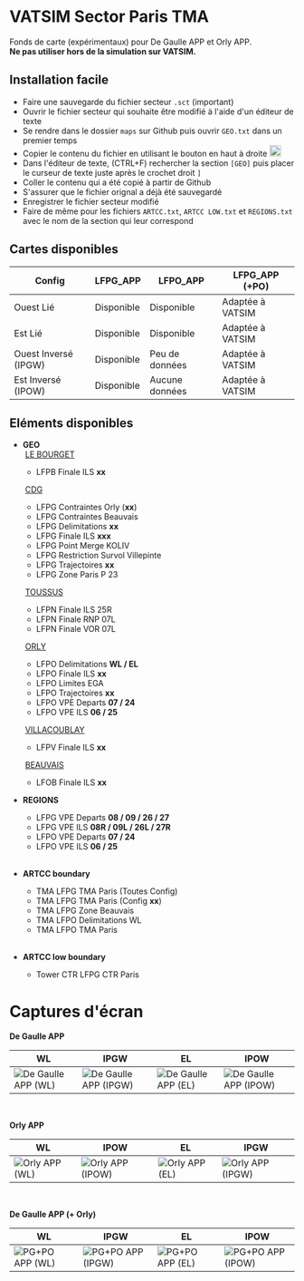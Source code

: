 # VATSIM Sector Paris TMA

Fonds de carte (expérimentaux) pour De Gaulle APP et Orly APP. <br>
__Ne pas utiliser hors de la simulation sur VATSIM.__

## Installation facile

+ Faire une sauvegarde du fichier secteur `.sct` (important)
+ Ouvrir le fichier secteur qui souhaite être modifié à l'aide d'un éditeur de texte
+ Se rendre dans le dossier `maps` sur Github puis ouvrir `GEO.txt` dans un premier temps
+ Copier le contenu du fichier en utilisant le bouton en haut à droite <img width="20" alt="image" src="https://user-images.githubusercontent.com/85018190/184549238-3668333f-da8c-4e2e-a3ea-853e3d884bcb.png">
+ Dans l'éditeur de texte, (CTRL+F) rechercher la section `[GEO]` puis placer le curseur de texte juste après le crochet droit `]`
+ Coller le contenu qui a été copié à partir de Github
+ S'assurer que le fichier orignal a déjà été sauvegardé
+ Enregistrer le fichier secteur modifié<br>
+ Faire de même pour les fichiers `ARTCC.txt`, `ARTCC LOW.txt` et `REGIONS.txt` avec le nom de la section qui leur correspond

## Cartes disponibles

| **Config**  | LFPG_APP | LFPO_APP | LFPG_APP (+PO) |
| ------------- | ------------- | ------------- | ------------- |
| Ouest Lié  | Disponible  | Disponible | Adaptée à VATSIM |
| Est Lié  | Disponible  | Disponible | Adaptée à VATSIM |
| Ouest Inversé (IPGW)  | Disponible | Peu de données | Adaptée à VATSIM |
| Est Inversé (IPOW)  | Disponible | Aucune données | Adaptée à VATSIM |

## Eléments disponibles

+ **GEO**<br>
	&nbsp;<ins>LE BOURGET</ins>
	+ LFPB Finale ILS **xx**
	
	&nbsp;<ins>CDG</ins>
	+ LFPG Contraintes Orly (**xx**)
	+ LFPG Contraintes Beauvais
	+ LFPG Delimitations **xx**
	+ LFPG Finale ILS **xxx**
	+ LFPG Point Merge KOLIV
	+ LFPG Restriction Survol Villepinte
	+ LFPG Trajectoires **xx**
	+ LFPG Zone Paris P 23
	
	&nbsp;<ins>TOUSSUS</ins>
	+ LFPN Finale ILS 25R
	+ LFPN Finale RNP 07L
	+ LFPN Finale VOR 07L
	
	&nbsp;<ins>ORLY</ins>
	+ LFPO Delimitations **WL / EL**
	+ LFPO Finale ILS **xx**
	+ LFPO Limites EGA
	+ LFPO Trajectoires **xx**
	+ LFPO VPE Departs **07 / 24**
	+ LFPO VPE ILS **06 / 25**
	
	&nbsp;<ins>VILLACOUBLAY</ins>
	+ LFPV Finale ILS **xx**
	
	&nbsp;<ins>BEAUVAIS</ins>
	+ LFOB Finale ILS **xx**<br>

+ **REGIONS**
	+ LFPG VPE Departs **08 / 09 / 26 / 27**
	+ LFPG VPE ILS **08R / 09L / 26L / 27R**
	+ LFPO VPE Departs **07 / 24**
	+ LFPO VPE ILS **06 / 25**<br><br>

+ **ARTCC boundary**
	+ TMA LFPG TMA Paris (Toutes Config)
	+ TMA LFPG TMA Paris (Config **xx**)
	+ TMA LFPG Zone Beauvais
	+ TMA LFPO Delimitations WL
	+ TMA LFPO TMA Paris<br><br>

+ **ARTCC low boundary**
	+ Tower CTR LFPG CTR Paris<br>

# Captures d'écran

**De Gaulle APP**

| WL | IPGW | EL | IPOW |
| ------------- | ------------- | ------------- | ------------- |
| ![De Gaulle APP (WL)](https://user-images.githubusercontent.com/85018190/204157986-b11a34f2-8001-4ad6-8f09-f8af96c6e43e.jpg) | ![De Gaulle APP (IPGW)](https://user-images.githubusercontent.com/85018190/204157992-5898a274-2021-4d13-a0a0-43c26a16c050.jpg) | ![De Gaulle APP (EL)](https://user-images.githubusercontent.com/85018190/204158001-239a0aa7-6e55-4a13-959a-9a34f3e98781.jpg) | ![De Gaulle APP (IPOW)](https://user-images.githubusercontent.com/85018190/204158008-56414ae2-7268-4565-ad40-70f24c4be071.jpg) |
<br>

**Orly APP**

| WL | IPOW | EL | IPGW |
| ------------- | ------------- | ------------- | ------------- |
| ![Orly APP (WL)](https://user-images.githubusercontent.com/85018190/204158100-f58187c0-9611-49f7-b991-613e6a890527.jpg) | ![Orly APP (IPOW)](https://user-images.githubusercontent.com/85018190/204158104-1cd7df4d-4145-4bc1-848d-38e704e642ff.jpg) | ![Orly APP (EL)](https://user-images.githubusercontent.com/85018190/204158110-0c430fab-4f02-4f59-a32c-020de8584969.jpg) | ![Orly APP (IPGW)](https://user-images.githubusercontent.com/85018190/204158111-32aa8939-0397-444f-b3cd-f8a69e50dfa8.jpg) |
<br>

**De Gaulle APP (+ Orly)**

| WL | IPGW | EL | IPOW |
| ------------- | ------------- | ------------- | ------------- |
| ![PG+PO APP (WL)](https://user-images.githubusercontent.com/85018190/204158218-22adaf74-ef30-4a0c-9d25-0c87b7c21c70.jpg) | ![PG+PO APP (IPGW)](https://user-images.githubusercontent.com/85018190/204158216-af416fbb-f298-483c-8b38-a66eada33c58.jpg) | ![PG+PO APP (EL)](https://user-images.githubusercontent.com/85018190/204158210-9db9416a-234a-45d8-97fb-5a76db28fbf9.jpg) | ![PG+PO APP (IPOW)](https://user-images.githubusercontent.com/85018190/204158202-ec684eea-5dfb-4716-89a4-6f5fefde0498.jpg) |
